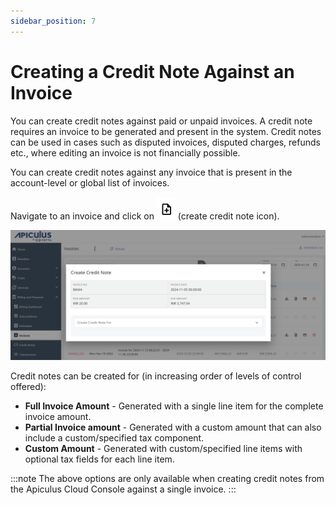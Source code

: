 ```yaml
---
sidebar_position: 7
---
```

# Creating a Credit Note Against an Invoice

You can create credit notes against paid or unpaid invoices. A credit note requires an invoice to be generated and present in the system. Credit notes can be used in cases such as disputed invoices, disputed charges, refunds etc., where editing an invoice is not financially possible.

You can create credit notes against any invoice that is present in the account-level or global list of invoices.

Navigate to an invoice and click on ![Create Credit Note Icon](img/plusicon.png) (create credit note icon).

![Creating a Credit Note Against an Invoice](img/CreatingaCreditNoteAgainstanInvoice.png)

Credit notes can be created for (in increasing order of levels of control offered):

- **Full Invoice Amount** - Generated with a single line item for the complete invoice amount.
- **Partial Invoice amount** - Generated with a custom amount that can also include a custom/specified tax component.
- **Custom Amount** - Generated with custom/specified line items with optional tax fields for each line item.

:::note
The above options are only available when creating credit notes from the Apiculus Cloud Console against a single invoice.
:::



